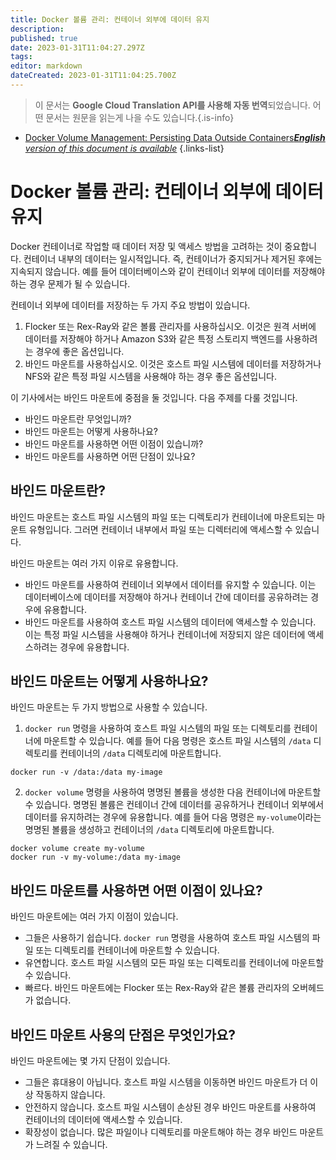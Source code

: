```yaml
---
title: Docker 볼륨 관리: 컨테이너 외부에 데이터 유지
description: 
published: true
date: 2023-01-31T11:04:27.297Z
tags: 
editor: markdown
dateCreated: 2023-01-31T11:04:25.700Z
---
```


> 이 문서는 **Google Cloud Translation API를 사용해 자동 번역**되었습니다.
어떤 문서는 원문을 읽는게 나을 수도 있습니다.{.is-info}

- [Docker Volume Management: Persisting Data Outside Containers***English** version of this document is available*](/en/Knowledge-base/Docker/docker-volume-management-persisting-data-outside-containers)
{.links-list}



# Docker 볼륨 관리: 컨테이너 외부에 데이터 유지

Docker 컨테이너로 작업할 때 데이터 저장 및 액세스 방법을 고려하는 것이 중요합니다. 컨테이너 내부의 데이터는 일시적입니다. 즉, 컨테이너가 중지되거나 제거된 후에는 지속되지 않습니다. 예를 들어 데이터베이스와 같이 컨테이너 외부에 데이터를 저장해야 하는 경우 문제가 될 수 있습니다.

컨테이너 외부에 데이터를 저장하는 두 가지 주요 방법이 있습니다.

1. Flocker 또는 Rex-Ray와 같은 볼륨 관리자를 사용하십시오. 이것은 원격 서버에 데이터를 저장해야 하거나 Amazon S3와 같은 특정 스토리지 백엔드를 사용하려는 경우에 좋은 옵션입니다.
2. 바인드 마운트를 사용하십시오. 이것은 호스트 파일 시스템에 데이터를 저장하거나 NFS와 같은 특정 파일 시스템을 사용해야 하는 경우 좋은 옵션입니다.

이 기사에서는 바인드 마운트에 중점을 둘 것입니다. 다음 주제를 다룰 것입니다.

- 바인드 마운트란 무엇입니까?
- 바인드 마운트는 어떻게 사용하나요?
- 바인드 마운트를 사용하면 어떤 이점이 있습니까?
- 바인드 마운트를 사용하면 어떤 단점이 있나요?

## 바인드 마운트란?

바인드 마운트는 호스트 파일 시스템의 파일 또는 디렉토리가 컨테이너에 마운트되는 마운트 유형입니다. 그러면 컨테이너 내부에서 파일 또는 디렉터리에 액세스할 수 있습니다.

바인드 마운트는 여러 가지 이유로 유용합니다.

- 바인드 마운트를 사용하여 컨테이너 외부에서 데이터를 유지할 수 있습니다. 이는 데이터베이스에 데이터를 저장해야 하거나 컨테이너 간에 데이터를 공유하려는 경우에 유용합니다.
- 바인드 마운트를 사용하여 호스트 파일 시스템의 데이터에 액세스할 수 있습니다. 이는 특정 파일 시스템을 사용해야 하거나 컨테이너에 저장되지 않은 데이터에 액세스하려는 경우에 유용합니다.

## 바인드 마운트는 어떻게 사용하나요?

바인드 마운트는 두 가지 방법으로 사용할 수 있습니다.

1. `docker run` 명령을 사용하여 호스트 파일 시스템의 파일 또는 디렉토리를 컨테이너에 마운트할 수 있습니다. 예를 들어 다음 명령은 호스트 파일 시스템의 `/data` 디렉토리를 컨테이너의 `/data` 디렉토리에 마운트합니다.

```
docker run -v /data:/data my-image
```

2. `docker volume` 명령을 사용하여 명명된 볼륨을 생성한 다음 컨테이너에 마운트할 수 있습니다. 명명된 볼륨은 컨테이너 간에 데이터를 공유하거나 컨테이너 외부에서 데이터를 유지하려는 경우에 유용합니다. 예를 들어 다음 명령은 `my-volume`이라는 명명된 볼륨을 생성하고 컨테이너의 `/data` 디렉토리에 마운트합니다.

```
docker volume create my-volume
docker run -v my-volume:/data my-image
```

## 바인드 마운트를 사용하면 어떤 이점이 있나요?

바인드 마운트에는 여러 가지 이점이 있습니다.

- 그들은 사용하기 쉽습니다. `docker run` 명령을 사용하여 호스트 파일 시스템의 파일 또는 디렉토리를 컨테이너에 마운트할 수 있습니다.
- 유연합니다. 호스트 파일 시스템의 모든 파일 또는 디렉토리를 컨테이너에 마운트할 수 있습니다.
- 빠르다. 바인드 마운트에는 Flocker 또는 Rex-Ray와 같은 볼륨 관리자의 오버헤드가 없습니다.

## 바인드 마운트 사용의 단점은 무엇인가요?

바인드 마운트에는 몇 가지 단점이 있습니다.

- 그들은 휴대용이 아닙니다. 호스트 파일 시스템을 이동하면 바인드 마운트가 더 이상 작동하지 않습니다.
- 안전하지 않습니다. 호스트 파일 시스템이 손상된 경우 바인드 마운트를 사용하여 컨테이너의 데이터에 액세스할 수 있습니다.
- 확장성이 없습니다. 많은 파일이나 디렉토리를 마운트해야 하는 경우 바인드 마운트가 느려질 수 있습니다.